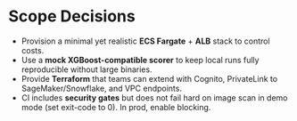 # Scope Decisions

- Provision a minimal yet realistic **ECS Fargate** + **ALB** stack to control costs.
- Use a **mock XGBoost-compatible scorer** to keep local runs fully reproducible without large binaries.
- Provide **Terraform** that teams can extend with Cognito, PrivateLink to SageMaker/Snowflake, and VPC endpoints.
- CI includes **security gates** but does not fail hard on image scan in demo mode (set exit-code to 0). In prod, enable blocking.
